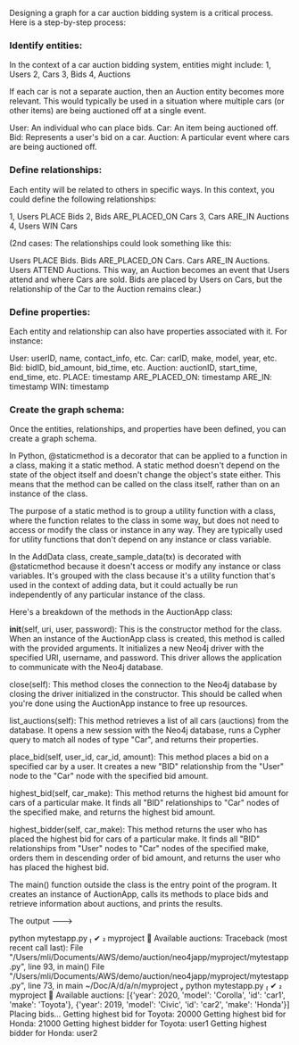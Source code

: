 
Designing a graph for a car auction bidding system is a critical process. Here is a step-by-step process:

### Identify entities: 

In the context of a car auction bidding system, entities might include: 1, Users 2, Cars 3, Bids 4, Auctions

If each car is not a separate auction, then an Auction entity becomes more relevant. This would typically be used in a situation where multiple cars (or other items) are being auctioned off at a single event.

User: An individual who can place bids.
Car: An item being auctioned off.
Bid: Represents a user's bid on a car.
Auction: A particular event where cars are being auctioned off.


### Define relationships: 

Each entity will be related to others in specific ways. In this context, you could define the following relationships:

1, Users PLACE Bids
2, Bids ARE_PLACED_ON Cars
3, Cars ARE_IN Auctions
4, Users WIN Cars

(2nd cases: The relationships could look something like this:

Users PLACE Bids.
Bids ARE_PLACED_ON Cars.
Cars ARE_IN Auctions.
Users ATTEND Auctions.
This way, an Auction becomes an event that Users attend and where Cars are sold. Bids are placed by Users on Cars, but the relationship of the Car to the Auction remains clear.)

### Define properties: 

Each entity and relationship can also have properties associated with it. For instance:

User: userID, name, contact_info, etc.
Car: carID, make, model, year, etc.
Bid: bidID, bid_amount, bid_time, etc.
Auction: auctionID, start_time, end_time, etc.
PLACE: timestamp
ARE_PLACED_ON: timestamp
ARE_IN: timestamp
WIN: timestamp

### Create the graph schema: 
Once the entities, relationships, and properties have been defined, you can create a graph schema.

In Python, @staticmethod is a decorator that can be applied to a function in a class, making it a static method. A static method doesn't depend on the state of the object itself and doesn't change the object's state either. This means that the method can be called on the class itself, rather than on an instance of the class.

The purpose of a static method is to group a utility function with a class, where the function relates to the class in some way, but does not need to access or modify the class or instance in any way. They are typically used for utility functions that don't depend on any instance or class variable.

In the AddData class, create_sample_data(tx) is decorated with @staticmethod because it doesn't access or modify any instance or class variables. It's grouped with the class because it's a utility function that's used in the context of adding data, but it could actually be run independently of any particular instance of the class.

Here's a breakdown of the methods in the AuctionApp class:

__init__(self, uri, user, password): This is the constructor method for the class. When an instance of the AuctionApp class is created, this method is called with the provided arguments. It initializes a new Neo4j driver with the specified URI, username, and password. This driver allows the application to communicate with the Neo4j database.

close(self): This method closes the connection to the Neo4j database by closing the driver initialized in the constructor. This should be called when you're done using the AuctionApp instance to free up resources.

list_auctions(self): This method retrieves a list of all cars (auctions) from the database. It opens a new session with the Neo4j database, runs a Cypher query to match all nodes of type "Car", and returns their properties.

place_bid(self, user_id, car_id, amount): This method places a bid on a specified car by a user. It creates a new "BID" relationship from the "User" node to the "Car" node with the specified bid amount.

highest_bid(self, car_make): This method returns the highest bid amount for cars of a particular make. It finds all "BID" relationships to "Car" nodes of the specified make, and returns the highest bid amount.

highest_bidder(self, car_make): This method returns the user who has placed the highest bid for cars of a particular make. It finds all "BID" relationships from "User" nodes to "Car" nodes of the specified make, orders them in descending order of bid amount, and returns the user who has placed the highest bid.

The main() function outside the class is the entry point of the program. It creates an instance of AuctionApp, calls its methods to place bids and retrieve information about auctions, and prints the results.

The output --->

python mytestapp.py                                          ✔  myproject  
Available auctions:
Traceback (most recent call last):
  File "/Users/mli/Documents/AWS/demo/auction/neo4japp/myproject/mytestapp.py", line 93, in <module>
    main()
  File "/Users/mli/Documents/AWS/demo/auction/neo4japp/myproject/mytestapp.py", line 73, in main
 ~/Doc/A/d/a/n/myproject  python mytestapp.py                                          ✔  myproject  
Available auctions:
[{'year': 2020, 'model': 'Corolla', 'id': 'car1', 'make': 'Toyota'}, {'year': 2019, 'model': 'Civic', 'id': 'car2', 'make': 'Honda'}]
Placing bids...
Getting highest bid for Toyota:
20000
Getting highest bid for Honda:
21000
Getting highest bidder for Toyota:
user1
Getting highest bidder for Honda:
user2
